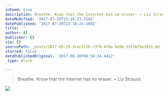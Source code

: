 ```yaml
---
inFeed: true
description: Breathe. Know that the Internet has no eraser. ~ Liz Strauss
dateModified: '2017-07-29T23:10:23.310Z'
datePublished: '2017-07-29T23:10:24.260Z'
title: ''
author: []
publisher: {}
via: {}
sourcePath: _posts/2017-05-29-3cec5f2b-c3f0-4fda-be9b-d3ff6fbe3931.md
starred: false
datePublishedOriginal: '2017-06-20T08:54:34.441Z'
_type: Blurb

---
```

> Breathe. Know that the Internet has no eraser. ~ Liz Strauss

![](https://the-grid-user-content.s3-us-west-2.amazonaws.com/56c30b29-6084-42ea-8570-6b68cc76c39b.jpg)